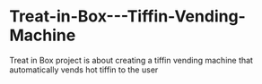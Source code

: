 # Treat-in-Box---Tiffin-Vending-Machine
Treat in Box project is about creating a tiffin vending machine that automatically vends hot tiffin to the user
